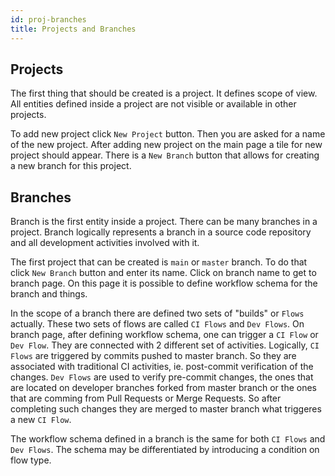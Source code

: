 ```yaml
---
id: proj-branches
title: Projects and Branches
---
```


## Projects

The first thing that should be created is a project. It defines scope
of view.  All entities defined inside a project are not visible or
available in other projects.

To add new project click `New Project` button. Then you are asked for
a name of the new project. After adding new project on the main page a
tile for new project should appear. There is a `New Branch` button
that allows for creating a new branch for this project.

## Branches

Branch is the first entity inside a project. There can be many
branches in a project. Branch logically represents a branch in a
source code repository and all development activities involved with
it.

The first project that can be created is `main` or `master` branch.
To do that click `New Branch` button and enter its name.
Click on branch name to get to branch page. On this page it is possible
to define workflow schema for the branch and things.

In the scope of a branch there are defined two sets of "builds" or
`Flows` actually. These two sets of flows are called `CI Flows` and
`Dev Flows`. On branch page, after defining workflow schema, one can
trigger a `CI Flow` or `Dev Flow`. They are connected with 2 different
set of activities.  Logically, `CI Flows` are triggered by commits
pushed to master branch. So they are associated with traditional CI
activities, ie. post-commit verification of the changes. `Dev Flows`
are used to verify pre-commit changes, the ones that are located on
developer branches forked from master branch or the ones that are
comming from Pull Requests or Merge Requests. So after completing such
changes they are merged to master branch what triggeres a new `CI
Flow`.

The workflow schema defined in a branch is the same for both `CI
Flows` and `Dev Flows`. The schema may be differentiated by
introducing a condition on flow type.
